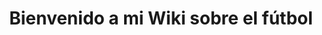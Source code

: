 <html>
    <head>  </head>
<body>
    <div align="center">
        <h1> Bienvenido a mi Wiki sobre el fútbol</h1>
    </div>
</body>